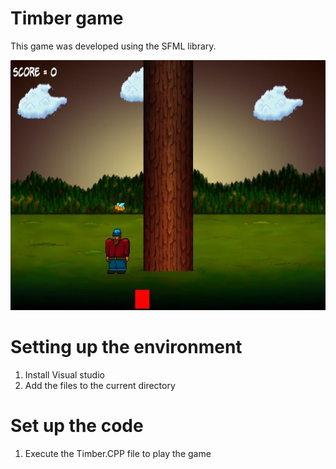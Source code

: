 # Timber game
This game was developed using the SFML library.

<img src ="images/finalIMG1.jpg" widht = "500" height="400" >

# Setting up the environment
1. Install Visual studio
1. Add the files to the current directory

# Set up the code
1. Execute the Timber.CPP file to play the game
